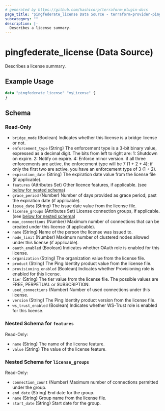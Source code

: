 ```yaml
---
# generated by https://github.com/hashicorp/terraform-plugin-docs
page_title: "pingfederate_license Data Source - terraform-provider-pingfederate"
subcategory: ""
description: |-
  Describes a license summary.
---
```


# pingfederate_license (Data Source)

Describes a license summary.

## Example Usage

```terraform
data "pingfederate_license" "myLicense" {
}
```

<!-- schema generated by tfplugindocs -->
## Schema

### Read-Only

- `bridge_mode` (Boolean) Indicates whether this license is a bridge license or not.
- `enforcement_type` (String) The enforcement type is a 3-bit binary value, expressed as a decimal digit. The bits from left to right are: 1: Shutdown on expire. 2: Notify on expire. 4: Enforce minor version. if all three enforcements are active, the enforcement type will be 7 (1 + 2 + 4); if only the first two are active, you have an enforcement type of 3 (1 + 2).
- `expiration_date` (String) The expiration date value from the license file (if applicable).
- `features` (Attributes Set) Other licence features, if applicable. (see [below for nested schema](#nestedatt--features))
- `grace_period` (Number) Number of days provided as grace period, past the expiration date (if applicable).
- `issue_date` (String) The issue date value from the license file.
- `license_groups` (Attributes Set) License connection groups, if applicable. (see [below for nested schema](#nestedatt--license_groups))
- `max_connections` (Number) Maximum number of connections that can be created under this license (if applicable).
- `name` (String) Name of the person the license was issued to.
- `node_limit` (Number) Maximum number of clustered nodes allowed under this license (if applicable).
- `oauth_enabled` (Boolean) Indicates whether OAuth role is enabled for this license.
- `organization` (String) The organization value from the license file.
- `product` (String) The Ping Identity product value from the license file.
- `provisioning_enabled` (Boolean) Indicates whether Provisioning role is enabled for this license.
- `tier` (String) The tier value from the license file. The possible values are FREE, PERPETUAL or SUBSCRIPTION.
- `used_connections` (Number) Number of used connections under this license.
- `version` (String) The Ping Identity product version from the license file.
- `ws_trust_enabled` (Boolean) Indicates whether WS-Trust role is enabled for this license.

<a id="nestedatt--features"></a>
### Nested Schema for `features`

Read-Only:

- `name` (String) The name of the license feature.
- `value` (String) The value of the license feature.


<a id="nestedatt--license_groups"></a>
### Nested Schema for `license_groups`

Read-Only:

- `connection_count` (Number) Maximum number of connections permitted under the group.
- `end_date` (String) End date for the group.
- `name` (String) Group name from the license file.
- `start_date` (String) Start date for the group.

